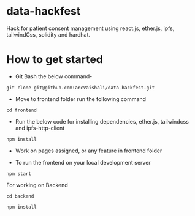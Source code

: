 # data-hackfest

Hack for patient consent management using react.js, ether.js, ipfs, tailwindCss, solidity and hardhat.

# How to get started

- Git Bash the below command-
```
git clone git@github.com:arcVaishali/data-hackfest.git
```

- Move to frontend folder run the following command 
```
cd frontend
```

- Run the below code for installing dependencies, ether.js, tailwindcss and ipfs-http-client
```
npm install
```

- Work on pages assigned, or any feature in frontend folder
  
- To run the frontend on your local development server
```
npm start
```

For working on Backend
```
cd backend
```

```
npm install
```

